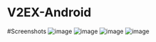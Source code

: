 # V2EX-Android

#Screenshots
![image](screenshots/首页.png)
![image](screenshots/分区.png)
![image](screenshots/帖子.png)
![image](screenshots/登陆.png)
